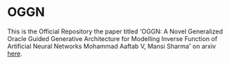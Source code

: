 # OGGN
 
This is the Official Repository the paper titled 'OGGN: A Novel Generalized Oracle Guided Generative Architecture for Modelling Inverse Function of Artificial Neural Networks
Mohammad Aaftab V, Mansi Sharma' on arxiv [here](https://arxiv.org/abs/2104.03935).